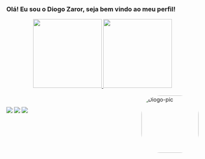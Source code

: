 ### Olá! Eu sou o Diogo Zaror, seja bem vindo ao meu perfil!
<div align="center">
  <a href="https://github.com/diogozaror">
  <img height="180em" src="https://github-readme-stats.vercel.app/api?username=diogozaror&show_icons=true&theme=radical&include_all_commits=true&count_private=true"/>
  <img height="180em" src="https://github-readme-stats.vercel.app/api/top-langs/?username=diogozaror&langs_count=7&theme=radical"/>
</div>
<div style="display: inline_block"><br>
  <img align="right" alt="Diogo-pic" height="150" style="border-radius:50px;" src="https://media.discordapp.net/attachments/472201216437256197/891823660128677918/pox.jpg">
</div>
  
  ##
 
<div> 
  <a href="https://instagram.com/diogo.zaror" target="_blank"><img src="https://img.shields.io/badge/-Instagram-%23E4405F?style=for-the-badge&logo=instagram&logoColor=white" target="_blank"></a>
  <a href = "mailto:diogozaror@id.uff.br"><img src="https://img.shields.io/badge/-Gmail-%23333?style=for-the-badge&logo=gmail&logoColor=white" target="_blank"></a>
  <a href="https://www.linkedin.com/in/diogo-zaror" target="_blank"><img src="https://img.shields.io/badge/-LinkedIn-%230077B5?style=for-the-badge&logo=linkedin&logoColor=white" target="_blank"></a> 
 
</div>
